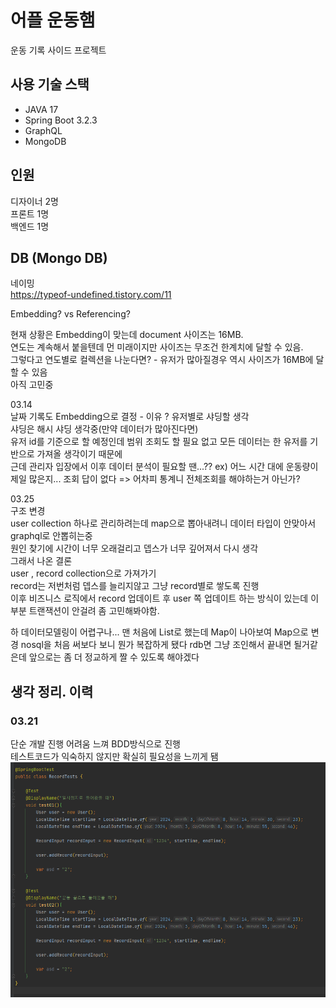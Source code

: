 # 어플 운동햄
운동 기록 사이드 프로젝트

## 사용 기술 스택
- JAVA 17
- Spring Boot 3.2.3
- GraphQL
- MongoDB

## 인원
디자이너 2명  
프론트 1명  
백엔드 1명

## DB (Mongo DB)
네이밍  
https://typeof-undefined.tistory.com/11  
  
Embedding? vs Referencing?  
  
현재 상황은 Embedding이 맞는데 document 사이즈는 16MB.  
연도는 계속해서 붙을텐데 먼 미래이지만 사이즈는 무조건 한계치에 달할 수 있음.  
그렇다고 연도별로 컬렉션을 나눈다면? - 유저가 많아질경우 역시 사이즈가 16MB에 달할 수 있음  
아직 고민중  

03.14  
날짜 기록도 Embedding으로 결정 - 이유 ? 유저별로 샤딩할 생각  
샤딩은 해시 샤딩 생각중(만약 데이터가 많아진다면)  
유저 id를 기준으로 할 예정인데 범위 조회도 할 필요 없고 모든 데이터는 한 유저를 기반으로 가져올 생각이기 때문에  
근데 관리자 입장에서 이후 데이터 분석이 필요할 땐...?? ex) 어느 시간 대에 운동량이 제일 많은지... 조회 답이 없다 => 어차피 통계니 전체조회를 해야하는거 아닌가?  

03.25  
구조 변경  
user collection 하나로 관리하려는데 map으로 뽑아내려니 데이터 타입이 안맞아서 graphql로 안뽑히는중  
원인 찾기에 시간이 너무 오래걸리고 뎁스가 너무 깊어져서 다시 생각  
그래서 나온 결론  
user , record collection으로 가져가기  
record는 저번처럼 뎁스를 늘리지않고 그냥 record별로 쌓도록 진행  
이후 비즈니스 로직에서 record 업데이트 후 user 쪽 업데이트 하는 방식이 있는데 이 부분 트랜잭션이 안걸려 좀 고민해봐야함.

하 데이터모델링이 어렵구나...
맨 처음에 List로 했는데 Map이 나아보여 Map으로 변경
nosql을 처음 써보다 보니 뭔가 복잡하게 됐다
rdb면 그냥 조인해서 끝내면 될거같은데
앞으로는 좀 더 정교하게 짤 수 있도록 해야겠다

## 생각 정리. 이력
### 03.21  
단순 개발 진행 어려움 느껴 BDD방식으로 진행  
테스트코드가 익숙하지 않지만 확실히 필요성을 느끼게 됌
![img.png](image/img.png)


